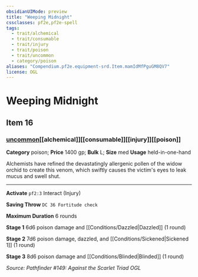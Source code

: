 ```yaml
---
obsidianUIMode: preview
title: "Weeping Midnight"
cssclasses: pf2e,pf2e-spell
tags:
  - trait/alchemical
  - trait/consumable
  - trait/injury
  - trait/poison
  - trait/uncommon
  - category/poison
aliases: "Compendium.pf2e.equipment-srd.Item.mamIdMfPguGM8QV7"
license: OGL
---
```

# Weeping Midnight
## Item 16
### [uncommon](uncommon "Uncommon Rarity Trait")[[alchemical]][[consumable]][[injury]][[poison]]

**Category** poison; 
**Price** 1400 gp; 
**Bulk** L; **Size** med
**Usage** held-in-one-hand

Alchemists have refined the devastatingly allergenic pollen of the widow orchid to create this venom, which swiftly causes the victim's eyes to leak mucus and swell shut.

* * *

**Activate** `pf2:3` Interact (Injury)

**Saving Throw** `DC 36 Fortitude check`

**Maximum Duration** 6 rounds

**Stage 1** 6d6 poison damage and [[Conditions/Dazzled|Dazzled]] (1 round)

**Stage 2** 7d6 poison damage, dazzled, and [[Conditions/Sickened|Sickened 1]] (1 round)

**Stage 3** 8d6 poison damage and [[Conditions/Blinded|Blinded]] (1 round)

*Source: Pathfinder #149: Against the Scarlet Triad*
*OGL*